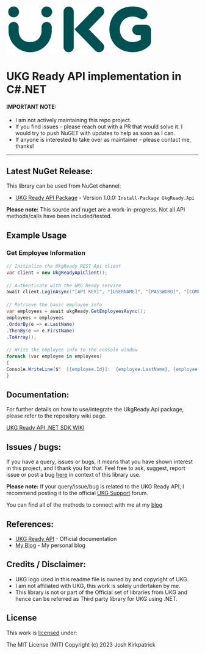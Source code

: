![UKG Logo](https://raw.githubusercontent.com/Kirkpajl/UkgReady.Api/master/ukg-logo.png "UKG Logo")

# UKG Ready API implementation in C#.NET

#### IMPORTANT NOTE:
* I am not actively maintaining this repo project.
* If you find issues - please reach out with a PR that would solve it. I would try to push NuGET with updates to help as soon as I can.
* If anyone is interested to take over as maintainer - please contact me, thanks!

---

## Latest NuGet Release:
This library can be used from NuGet channel:

* [UKG Ready API Package](https://www.nuget.org/packages/ukgready.api/) - Version 1.0.0: `Install-Package UkgReady.Api`

**Please note:** This source and nuget are a work-in-progress.  Not all API methods/calls have been included/tested.

## Example Usage

### Get Employee Information

```C#
// Initialize the UkgReady REST Api client
var client = new UkgReadyApiClient();

// Authenticate with the UKG Ready service
await client.LoginAsync("[API KEY]", "[USERNAME]", "[PASSWORD]", "[COMPANYNAME]");

// Retrieve the basic employee info
var employees = await ukgReady.GetEmployeesAsync();
employees = employees
.OrderBy(e => e.LastName)
.ThenBy(e => e.FirstName)
.ToArray();

// Write the employee info to the console window
foreach (var employee in employees)
{
Console.WriteLine($"  [{employee.Id}]:  {employee.LastName}, {employee.FirstName} - Emp Id:  {employee.EmployeeId}");
}
```

## Documentation:
For further details on how to use/integrate the UkgReady.Api package, please refer to the repository wiki page.

[UKG Ready API .NET SDK WIKI](https://github.com/kirkpajl/ukgready.api/wiki)

## Issues / bugs:
If you have a query, issues or bugs, it means that you have shown interest in this project, and I thank you for that.
Feel free to ask, suggest, report issue or post a bug [here](https://github.com/kirkpajl/ukgready.api/issues) in context of this library use.

**Please note:** If your query/issue/bug is related to the UKG Ready API, I recommend posting it to the official [UKG Support](https://www.ukg.com/support/) forum.

You can find all of the methods to connect with me at my [blog](https://joshuakirkpatrick.com/contact)

## References:

* [UKG Ready API](https://secure.workforceready.com.au/ta/docs/rest/public/) - Official documentation
* [My Blog](https://joshuakirkpatrick.com/) - My personal blog

## Credits / Disclaimer:

* UKG logo used in this readme file is owned by and copyright of UKG.
* I am not affiliated with UKG, this work is solely undertaken by me.
* This library is not or part of the Official set of libraries from UKG and hence can be referred as Third party library for UKG using .NET.

## License

This work is [licensed](https://github.com/kirkpajl/ukgready.api/blob/master/LICENSE) under:

The MIT License (MIT)
Copyright (c) 2023 Josh Kirkpatrick